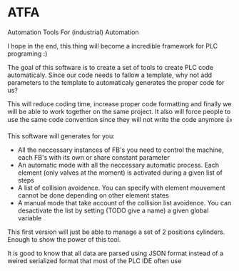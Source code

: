 # ATFA
Automation Tools For (industrial) Automation

I hope in the end, this thing will become a incredible framework for PLC programing :)

The goal of this software is to create a set of tools to create PLC code automaticaly. Since our code needs to fallow a template, 
why not add parameters to the template to automaticaly generates the proper code for us?

This will reduce coding time, increase proper code formatting and finally we will be able to work together on the same project.
It also will force people to use the same code convention since they will not write the code anymore :thumbsup:

This software will generates for you:
  - All the neccessary instances of FB's you need to control the machine, each FB's with its own or share constant parameter
  - An automatic mode with all the neccessary automatic process. Each element (only valves at the moment) is activated during a given list of steps
  - A list of collision avoidence. You can specify with element mouvement cannot be done depending on other element states
  - A manual mode that take account of the collision list avoidence. You can desactivate the list by setting (TODO give a name) a given global variable

This first version will just be able to manage a set of 2 positions cylinders. Enough to show the power of this tool.

It is good to know that all data are parsed using JSON format instead of a weired serialized format that most of the PLC IDE often use
